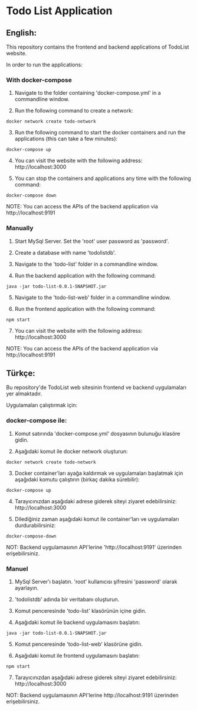 # Todo List Application

## English:

This repository contains the frontend and backend applications of TodoList website.

In order to run the applications:

### With docker-compose

1. Navigate to the folder containing 'docker-compose.yml' in a commandline window.

2. Run the following command to create a network:

```
docker network create todo-network
```

3. Run the following command to start the docker containers and run the applications (this can take a few minutes):

```
docker-compose up
```

4. You can visit the website with the following address: http://localhost:3000

5. You can stop the containers and applications any time with the following command:

```
docker-compose down
```

NOTE: You can access the APIs of the backend application via http://localhost:9191


### Manually

1. Start MySql Server. Set the 'root' user password as 'password'.

2. Create a database with name 'todolistdb'.

3. Navigate to the 'todo-list' folder in a commandline window.

4. Run the backend application with the following command: 

```
java -jar todo-list-0.0.1-SNAPSHOT.jar
```

5. Navigate to the 'todo-list-web' folder in a commandline window.

6. Run the frontend application with the following command:

```
npm start
```

7. You can visit the website with the following address: http://localhost:3000

NOTE: You can access the APIs of the backend application via http://localhost:9191




## Türkçe:

Bu repository'de TodoList web sitesinin frontend ve backend uygulamaları yer almaktadır.

Uygulamaları çalıştırmak için:

### docker-compose ile:

1. Komut satırında 'docker-compose.yml' dosyasının bulunuğu klasöre gidin.

2. Aşağıdaki komut ile docker network oluşturun:

```
docker network create todo-network
```

3. Docker container'ları ayağa kaldırmak ve uygulamaları başlatmak için aşağıdaki komutu çalıştırın (birkaç dakika sürebilir):

```
docker-compose up
```

4. Tarayıcınızdan aşağıdaki adrese giderek siteyi ziyaret edebilirsiniz: http://localhost:3000

5. Dilediğiniz zaman aşağıdaki komut ile container'ları ve uygulamaları durdurabilirsiniz:

```
docker-compose-down
```

NOT: Backend uygulamasının API'lerine 'http://localhost:9191' üzerinden erişebilirsiniz.


### Manuel

1. MySql Server'ı başlatın. 'root' kullanıcısı şifresini 'password' olarak ayarlayın.

2. 'todolistdb' adında bir veritabanı oluşturun.

3. Komut penceresinde 'todo-list' klasörünün içine gidin.

4. Aşağıdaki komut ile backend uygulamasını başlatın:

```
java -jar todo-list-0.0.1-SNAPSHOT.jar
```

5. Komut penceresinde 'todo-list-web' klasörüne gidin.

6. Aşağıdaki komut ile frontend uygulamasını başlatın:

```
npm start
```

7. Tarayıcınızdan aşağıdaki adrese giderek siteyi ziyaret edebilirsiniz: http://localhost:3000

NOT: Backend uygulamasının API'lerine http://localhost:9191 üzerinden erişebilirsiniz.

